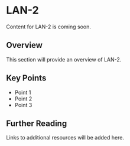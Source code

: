 # LAN-2

Content for LAN-2 is coming soon.

## Overview

This section will provide an overview of LAN-2.

## Key Points

- Point 1
- Point 2
- Point 3

## Further Reading

Links to additional resources will be added here.
